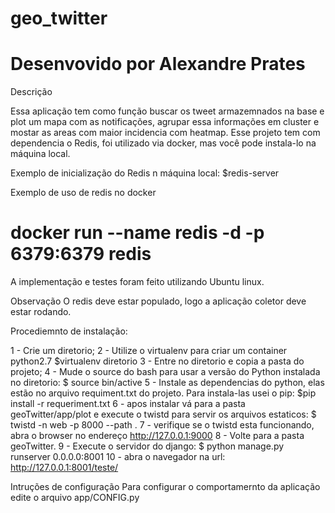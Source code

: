 # geo_twitter
# Desenvovido por Alexandre Prates



Descrição

Essa aplicação tem como função buscar os tweet armazemnados na base e plot um mapa com as notificações, agrupar essa informações em cluster e mostar as areas com maior incidencia com 
heatmap. Esse projeto tem com dependencia o Redis, foi utilizado via docker, mas você pode instala-lo na máquina local.

Exemplo de inicialização do Redis n máquina local:
$redis-server

Exemplo de uso de redis no docker

# docker run --name redis -d -p 6379:6379 redis

A implementação e testes foram feito utilizando Ubuntu linux.

Observação
O redis deve estar populado, logo a aplicação coletor deve estar rodando.


Procediemnto de instalação:

1 - Crie um diretorio;
2 - Utilize o virtualenv para criar um container python2.7
$virtualenv diretorio
3 - Entre no diretorio e copia a pasta do projeto;
4 - Mude o source do bash para usar a versão do Python instalada no diretorio:
$ source bin/active
5 - Instale as dependencias do python, elas estão no arquivo requiment.txt do projeto. Para instala-las usei o pip:
$pip install -r requeriment.txt
6 - apos instalar vá para a pasta geoTwitter/app/plot e execute o twistd para servir os arquivos estaticos:
$ twistd -n web -p 8000 --path .
7 - verifique se o twistd esta funcionando, abra o browser no endereço http://127.0.0.1:9000
8 - Volte para a pasta geoTwitter.
9 - Execute o servidor do django:
$ python manage.py runserver 0.0.0.0:8001
10 - abra o navegador na url: http://127.0.0.1:8001/teste/

Intruções de configuração
Para configurar o comportamernto da aplicação edite o arquivo app/CONFIG.py


 
